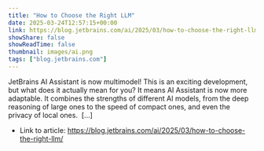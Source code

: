 ```yaml
---
title: "How to Choose the Right LLM"
date: 2025-03-24T12:57:15+00:00
link: https://blog.jetbrains.com/ai/2025/03/how-to-choose-the-right-llm/
showShare: false
showReadTime: false
thumbnail: images/ai.png
tags: ["blog.jetbrains.com"]
---
```

JetBrains AI Assistant is now multimodel! This is an exciting development, but what does it actually mean for you? It means AI Assistant is now more adaptable. It combines the strengths of different AI models, from the deep reasoning of large ones to the speed of compact ones, and even the privacy of local ones.  […]

- Link to article: https://blog.jetbrains.com/ai/2025/03/how-to-choose-the-right-llm/